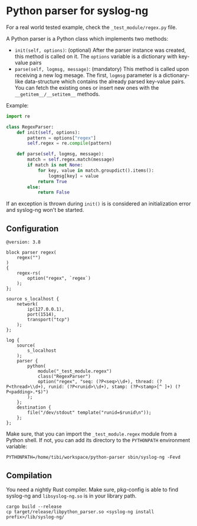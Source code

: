 # Python parser for syslog-ng

For a real world tested example, check the `_test_module/regex.py` file.

A Python parser is a Python class which implements two methods:
* `init(self, options)`: (optional) After the parser instance was created, this method
  is called on it. The `options` variable is a dictionary with key-value pairs
* `parse(self, logmsg, message)`: (mandatory) This method is called upon receiving
 a new log mesage. The first, `logmsg` parameter is a dictionary-like data-structure
 which contains the already parsed key-value pairs. You can fetch the existing ones
 or insert new ones with the `__getitem__/__setitem__` methods.

Example:
```python
import re

class RegexParser:
    def init(self, options):
        pattern = options["regex"]
        self.regex = re.compile(pattern)

    def parse(self, logmsg, message):
        match = self.regex.match(message)
        if match is not None:
            for key, value in match.groupdict().items():
                logmsg[key] = value
            return True
        else:
            return False
```

If an exception is thrown during `init()` is is considered an initialization error and syslog-ng won't be started.

## Configuration


```
@version: 3.8

block parser regex(
    regex("")
)
{
    regex-rs(
        option("regex", `regex`)
    );
};

source s_localhost {
    network(
        ip(127.0.0.1),
        port(1514),
        transport("tcp")
    );
};

log {
    source(
        s_localhost
    );
    parser {
        python(
            module("_test_module.regex")
            class("RegexParser")
            option("regex", "seq: (?P<seq>\\d+), thread: (?P<thread>\\d+), runid: (?P<runid>\\d+), stamp: (?P<stamp>[^ ]+) (?P<padding>.*$)")
        );
    };
    destination {
        file("/dev/stdout" template("runid=$runid\n"));
    };
};
```

Make sure, that you can import the `_test_module.regex` module
from a Python shell. If not, you can add its directory to
the `PYTHONPATH` environment variable:

```
PYTHONPATH=/home/tibi/workspace/python-parser sbin/syslog-ng -Fevd
```

## Compilation

You need a nightly Rust compiler.
Make sure, pkg-config is able to find syslog-ng and `libsyslog-ng.so` is in your
library path.

```
cargo build --release
cp target/release/libpython_parser.so <syslog-ng install prefix>/lib/syslog-ng/
```
